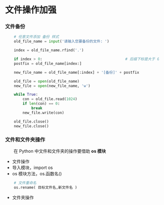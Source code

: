 # 文件操作加强

### 文件备份



```python
    # 任意文件添加 备份 样式
    old_file_name = input('请输入您要备份的文件: ')

    index = old_file_name.rfind('.')

    if index > 0:                                      # 后缀下标是大于 0 的
    postfix = old_file_name[index:]

    new_file_name = old_file_name[:index] + '[备份]' + postfix

    old_file = open(old_file_name)
    new_file = open(new_file_name, 'w')

    while True:
        con = old_file.read(1024)
        if len(con) == 0:
            break
        new_file.write(con)

    old_file.close()
    new_file.close()
```

### 文件和文件夹操作
&emsp;&emsp;在 Python 中文件和文件夹的操作要借助 **os 模块**

*  文件操作
  *  导入模块，import os
  *  os 模块方法，os.函数名()
  
  ```python
      # 文件重命名
      os.rename( 目标文件名,新文件名 )
  ```

*  文件夹操作













